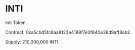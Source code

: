 # INTI
Inti Token.

Contract:	0xa5cbd5fc6aa8123e4188f7e2f640e36d9aff8ab2

Supply: 210,000,000 INTI

